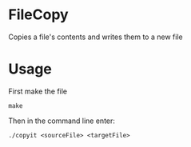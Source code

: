 # FileCopy
Copies a file's contents and writes them to a new file

# Usage
First make the file
```
make
```
Then in the command line enter:
```
./copyit <sourceFile> <targetFile>
```
